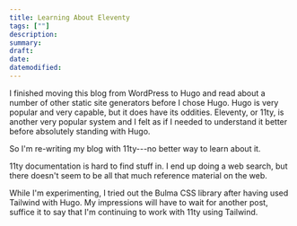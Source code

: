 ```yaml
---
title: Learning About Eleventy
tags: [""]
description:
summary:
draft:
date:
datemodified:
---
```


I finished moving this blog from WordPress to Hugo and read about a number of other static site generators before I chose Hugo. Hugo is very popular and very capable, but it does have its oddities. Eleventy, or 11ty, is another very popular system and I felt as if I needed to understand it better before absolutely standing with Hugo.

So I'm re-writing my blog with 11ty---no better way to learn about it.

11ty documentation is hard to find stuff in. I end up doing a web search, but there doesn't seem to be all that much reference material on the web.

While I'm experimenting, I tried out the Bulma CSS library after having used Tailwind with Hugo. My impressions will have to wait for another post, suffice it to say that I'm continuing to work with 11ty using Tailwind.
